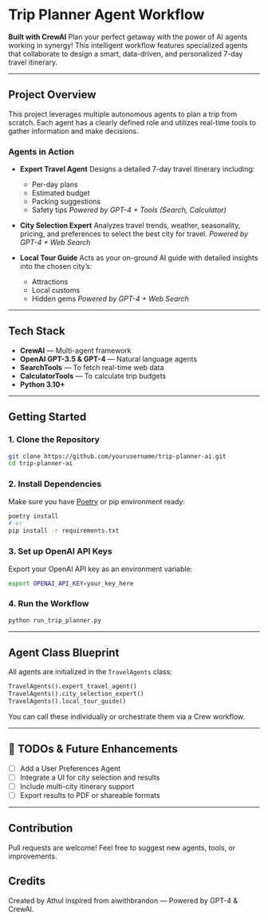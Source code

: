 
#  Trip Planner Agent Workflow

**Built with CrewAI**
Plan your perfect getaway with the power of AI agents working in synergy! This intelligent workflow features specialized agents that collaborate to design a smart, data-driven, and personalized 7-day travel itinerary.

---

## Project Overview

This project leverages multiple autonomous agents to plan a trip from scratch. Each agent has a clearly defined role and utilizes real-time tools to gather information and make decisions.

### Agents in Action

* **Expert Travel Agent**
  Designs a detailed 7-day travel itinerary including:

  * Per-day plans
  * Estimated budget
  * Packing suggestions
  * Safety tips
    *Powered by GPT-4 + Tools (Search, Calculator)*

* **City Selection Expert**
  Analyzes travel trends, weather, seasonality, pricing, and preferences to select the best city for travel.
  *Powered by GPT-4 + Web Search*

* **Local Tour Guide**
  Acts as your on-ground AI guide with detailed insights into the chosen city’s:

  * Attractions
  * Local customs
  * Hidden gems
    *Powered by GPT-4 + Web Search*

---

##  Tech Stack

*  **CrewAI** — Multi-agent framework
*  **OpenAI GPT-3.5 & GPT-4** — Natural language agents
*  **SearchTools** — To fetch real-time web data
*  **CalculatorTools** — To calculate trip budgets
*  **Python 3.10+**

---

##  Getting Started

### 1. Clone the Repository

```bash
git clone https://github.com/yourusername/trip-planner-ai.git
cd trip-planner-ai
```

### 2. Install Dependencies

Make sure you have [Poetry](https://python-poetry.org/) or pip environment ready:

```bash
poetry install
# or
pip install -r requirements.txt
```

### 3. Set up OpenAI API Keys

Export your OpenAI API key as an environment variable:

```bash
export OPENAI_API_KEY=your_key_here
```

### 4. Run the Workflow

```bash
python run_trip_planner.py
```

---

##  Agent Class Blueprint

All agents are initialized in the `TravelAgents` class:

```python
TravelAgents().expert_travel_agent()
TravelAgents().city_selection_expert()
TravelAgents().local_tour_guide()
```

You can call these individually or orchestrate them via a Crew workflow.

---

## 📌 TODOs & Future Enhancements

* [ ] Add a User Preferences Agent
* [ ] Integrate a UI for city selection and results
* [ ] Include multi-city itinerary support
* [ ] Export results to PDF or shareable formats

---

##  Contribution

Pull requests are welcome! Feel free to suggest new agents, tools, or improvements.



##  Credits

Created  by Athul inspired from aiwithbrandon — Powered by GPT-4 & CrewAI.


